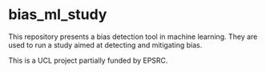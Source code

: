 # bias_ml_study

This repository presents a bias detection tool in machine learning. They are used to run a study aimed at detecting and mitigating bias.

This is a UCL project partially funded by EPSRC.